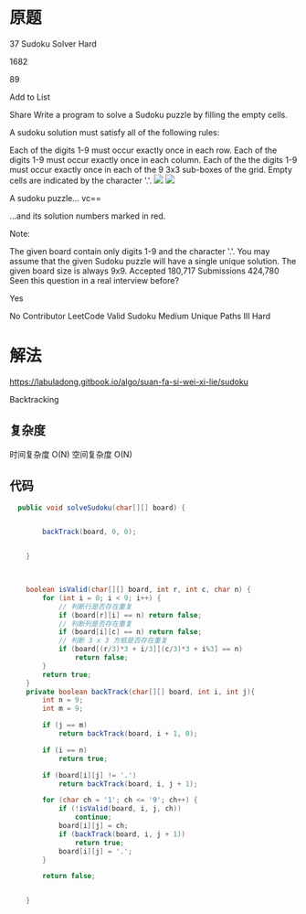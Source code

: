 # 原题
37 Sudoku Solver
Hard

1682

89

Add to List

Share
Write a program to solve a Sudoku puzzle by filling the empty cells.

A sudoku solution must satisfy all of the following rules:

Each of the digits 1-9 must occur exactly once in each row.
Each of the digits 1-9 must occur exactly once in each column.
Each of the the digits 1-9 must occur exactly once in each of the 9 3x3 sub-boxes of the grid.
Empty cells are indicated by the character '.'.
![](https://upload.wikimedia.org/wikipedia/commons/thumb/f/ff/Sudoku-by-L2G-20050714.svg/250px-Sudoku-by-L2G-20050714.svg.png)
![](https://upload.wikimedia.org/wikipedia/commons/thumb/3/31/Sudoku-by-L2G-20050714_solution.svg/250px-Sudoku-by-L2G-20050714_solution.svg.png)

A sudoku puzzle...
vc==

...and its solution numbers marked in red.

Note:

The given board contain only digits 1-9 and the character '.'.
You may assume that the given Sudoku puzzle will have a single unique solution.
The given board size is always 9x9.
Accepted
180,717
Submissions
424,780
Seen this question in a real interview before?

Yes

No
Contributor
LeetCode
Valid Sudoku
Medium
Unique Paths III
Hard
# 解法

https://labuladong.gitbook.io/algo/suan-fa-si-wei-xi-lie/sudoku

Backtracking



## 复杂度
时间复杂度 O(N)
空间复杂度 O(N)


## 代码
```Java
  public void solveSudoku(char[][] board) {


        backTrack(board, 0, 0);


    }


 
    boolean isValid(char[][] board, int r, int c, char n) {
        for (int i = 0; i < 9; i++) {
            // 判断行是否存在重复
            if (board[r][i] == n) return false;
            // 判断列是否存在重复
            if (board[i][c] == n) return false;
            // 判断 3 x 3 方框是否存在重复
            if (board[(r/3)*3 + i/3][(c/3)*3 + i%3] == n)
                return false;
        }
        return true;
    }
    private boolean backTrack(char[][] board, int i, int j){
        int n = 9;
        int m = 9;

        if (j == m)
            return backTrack(board, i + 1, 0);

        if (i == n)
            return true;

        if (board[i][j] != '.')
            return backTrack(board, i, j + 1);

        for (char ch = '1'; ch <= '9'; ch++) {
            if (!isValid(board, i, j, ch))
                continue;
            board[i][j] = ch;
            if (backTrack(board, i, j + 1))
                return true;
            board[i][j] = '.';
        }

        return false;


    }
```
